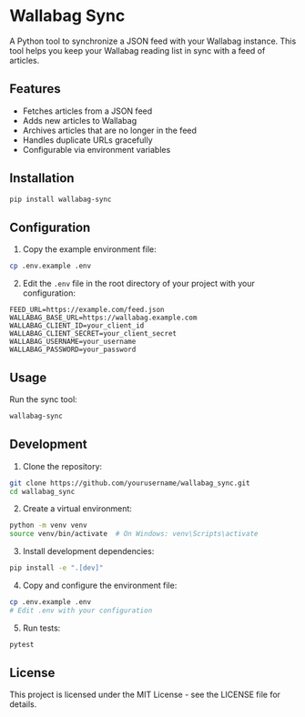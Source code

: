 # Wallabag Sync

A Python tool to synchronize a JSON feed with your Wallabag instance. This tool helps you keep your Wallabag reading list in sync with a feed of articles.

## Features

- Fetches articles from a JSON feed
- Adds new articles to Wallabag
- Archives articles that are no longer in the feed
- Handles duplicate URLs gracefully
- Configurable via environment variables

## Installation

```bash
pip install wallabag-sync
```

## Configuration

1. Copy the example environment file:
```bash
cp .env.example .env
```

2. Edit the `.env` file in the root directory of your project with your configuration:
```env
FEED_URL=https://example.com/feed.json
WALLABAG_BASE_URL=https://wallabag.example.com
WALLABAG_CLIENT_ID=your_client_id
WALLABAG_CLIENT_SECRET=your_client_secret
WALLABAG_USERNAME=your_username
WALLABAG_PASSWORD=your_password
```

## Usage

Run the sync tool:

```bash
wallabag-sync
```

## Development

1. Clone the repository:
```bash
git clone https://github.com/yourusername/wallabag_sync.git
cd wallabag_sync
```

2. Create a virtual environment:
```bash
python -m venv venv
source venv/bin/activate  # On Windows: venv\Scripts\activate
```

3. Install development dependencies:
```bash
pip install -e ".[dev]"
```

4. Copy and configure the environment file:
```bash
cp .env.example .env
# Edit .env with your configuration
```

5. Run tests:
```bash
pytest
```

## License

This project is licensed under the MIT License - see the LICENSE file for details. 